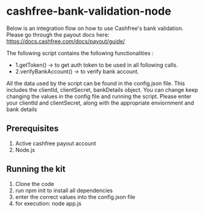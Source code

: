 # cashfree-bank-validation-node

Below is an integration flow on how to use Cashfree's bank validation.
Please go through the payout docs here: https://docs.cashfree.com/docs/payout/guide/

The following script contains the following functionalities :
- 1.getToken() -> to get auth token to be used in all following calls.
- 2.verifyBankAccount() -> to verify bank account.


All the data used by the script can be found in the config.json file. This includes the clientId, clientSecret, bankDetails object.
You can change keep changing the values in the config file and running the script.
Please enter your clientId and clientSecret, along with the appropriate enviornment and bank details

## Prerequisites

1. Active cashfree payout account
2. Node.js


## Running the kit

1. Clone the code
2. run npm init to install all dependencies
3. enter the correct values into the config.json file
4. for execution: node app.js


